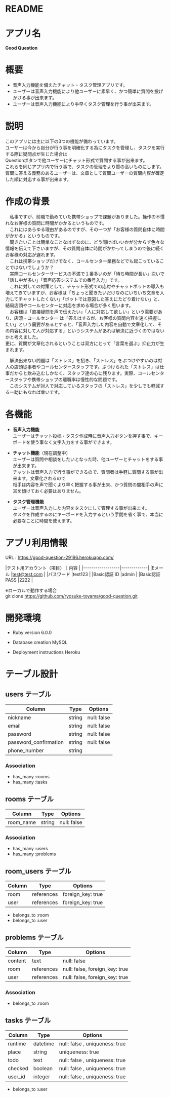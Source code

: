 # README

# アプリ名
**Good Question**

# 概要
* 音声入力機能を備えたチャット・タスク管理アプリです。
* ユーザーは音声入力機能により他ユーザーに素早く、かつ簡単に質問を投げかける事が出来ます。
* ユーザーは音声入力機能により手早くタスク管理を行う事が出来ます。

# 説明
このアプリには主に以下の3つの機能が備わっています。  
ユーザーは今から自分が行う事を明確化する為にタスクを管理し、タスクを実行する際に疑問点が生じた場合は  
Questionボタンで他ユーザーにチャット形式で質問する事が出来ます。  
これらを同じアプリ内で行う事で、タスクの管理をより質の高いものにします。  
質問に答える義務のあるユーザーは、文章として質問ユーザーの質問内容が確定した順に対応する事が出来ます。

# 作成の背景
　私事ですが、前職で勤めていた携帯ショップで課題がありました。操作の不慣れなお客様の質問に時間がかかるというものです。  
　これにはあらゆる理由があるのですが、その一つが「お客様の質問自体に時間がかかる」というものです。  
　聞きたいことは簡単なことなはずなのに、どう聞けばいいかが分からず色々な情報を伝えて下さいますが、その質問自体に時間がかかってしまうので後に続くお客様の対応が遅れます。  
　これは携帯ショップだけでなく、コールセンター業務などでも起こっていることではないでしょうか？  
　実際コールセンターサービスの不満で１番多いのが「待ち時間が長い」次いで「話し中が多い」「音声応答システムでの番号入力」です。  
　これに対しての対策として、チャット形式での応対やチャットボットの導入も増えてきていますが、お客様は「ちょっと聞きたいだけなのにいちいち文章を入力してチャットしたくない」「ボットでは意図した答えにたどり着けない」と、結局店頭やコールセンターに対応を求める場合が多く思います。  
　お客様は「直接疑問を声で伝えたい」「人に対応して欲しい」という需要があり、店頭・コールセンター は「答えはするが、お客様の質問内容を速く把握したい」という需要があるとすると、「音声入力した内容を自動で文章化して、その内容に対して人が対応する」というシステムがあれば解決に近づくのではないかと考えました。  
更に、質問が文章化されるということは双方にとって「言葉を選ぶ」抑止力が生まれます。  

　解決出来ない問題は「ストレス」を招き、「ストレス」をぶつけやすいのは対人の店頭従事者やコールセンタースタッフです。ぶつけられた「ストレス」は仕事だからと飲み込むしかなく、スタッフ達の心に残ります。実際、コールセンタースタッフや携帯ショップの離職率は慢性的な問題です。  
　このシステムが対人で対応しているスタッフの「ストレス」を少しでも軽減する一助にもなれば幸いです。

# 各機能
* **音声入力機能**  
  ユーザーはチャット投稿・タスク作成時に音声入力ボタンを押す事で、キーボードを使う事なく文字入力をする事ができます。  

* **チャット機能**（現在調整中）  
  ユーザーは質問や相談をしたいとなった時、他ユーザーとチャットをする事が出来ます。  
  チャットは音声入力で行う事ができるので、質問者は手軽に質問する事が出来ます。文章化されるので  
  相手は内容を声で聞くより早く把握する事が出来、かつ質問の間相手の声に耳を傾けておく必要はありません。

* **タスク管理機能**  
  ユーザーは音声入力した内容をタスクにして管理する事が出来ます。  
  タスクを作成するのにキーボードを入力するという手間を省く事で、本当に必要なことに時間を使えます。

# アプリ利用情報
URL : https://good-question-29196.herokuapp.com/

|テスト用アカウント（項目）｜内容          |
|------------------|-------------|
|Eメール            |test@test.com |
|パスワード           |test123      |
|Basic認証 ID       |admin        |
|Basic認証 PASS     |2222         |

※ローカルで動作する場合  
git clone https://github.com/ryosuke-toyama/good-question.git

# 開発環境

* Ruby version 6.0.0

* Database creation MySQL

* Deployment instructions Heroku

# テーブル設計

## users テーブル

| Column                | Type       | Options     |
| ----------------------| ---------- | ----------- |
| nickname              | string     | null: false |
| email                 | string     | null: false |
| password              | string     | null: false |
| password_confirmation | string     | null: false |
| phone_number          | string     |             |

### Association

- has_many :rooms
- has_many :tasks

## rooms テーブル

| Column           | Type       | Options      |
| ---------------- | ---------- | -------------|
| room_name        | string     | null: false  |

### Association

- has_many :users
- has_many :problems

## room_users テーブル

| Column           | Type       | Options           |
| ---------------- | ---------- | ----------------- |
| room             | references | foreign_key: true |
| user             | references | foreign_key: true |

- belongs_to :room
- belongs_to :user

## problems テーブル

| Column           | Type       | Options                        |
| ---------------- | ---------- | ------------------------------ |
| content          | text       | null: false                    |
| room             | references | null: false, foreign_key: true |
| user             | references | null: false, foreign_key: true |

### Association

- belongs_to :room

## tasks テーブル

| Column            | Type       | Options                       |
| ----------------- | ---------- | ----------------------------- |
| runtime           | datetime   | null: false , uniqueness: true|
| place             | string     |               uniqueness: true|
| todo              | text       | null: false , uniqueness: true|
| checked           | boolean    | null: false , uniqueness: true|
| user_id           | integer    | null: false , uniqueness: true|

- belongs_to :user
